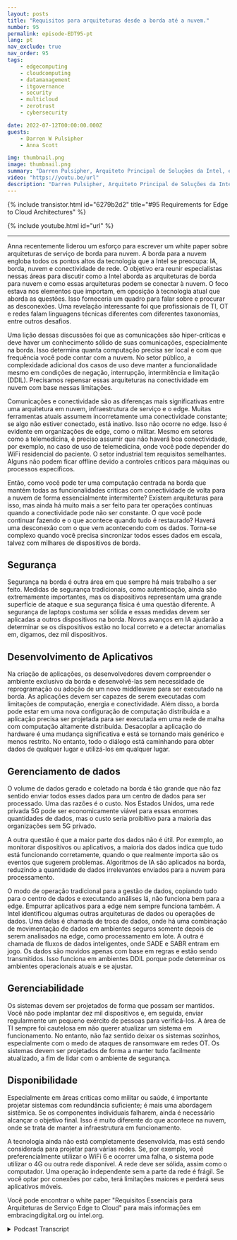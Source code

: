```yaml
---
layout: posts
title: "Requisitos para arquiteturas desde a borda até a nuvem."
number: 95
permalink: episode-EDT95-pt
lang: pt
nav_exclude: true
nav_order: 95
tags:
    - edgecomputing
    - cloudcomputing
    - datamanagement
    - itgovernance
    - security
    - multicloud
    - zerotrust
    - cybersecurity

date: 2022-07-12T00:00:00.000Z
guests:
    - Darren W Pulsipher
    - Anna Scott

img: thumbnail.png
image: thumbnail.png
summary: "Darren Pulsipher, Arquiteto Principal de Soluções da Intel, e Dra. Anna Scott, Arquiteta Principal de Borda de Setor Público, discutem os requisitos essenciais para arquiteturas de serviços da borda à nuvem."
video: "https://youtu.be/url"
description: "Darren Pulsipher, Arquiteto Principal de Soluções da Intel, e Dra. Anna Scott, Arquiteta Principal de Borda de Setor Público, discutem os requisitos essenciais para arquiteturas de serviços da borda à nuvem."
---
```


<div>
{% include transistor.html id="6279b2d2" title="#95 Requirements for Edge to Cloud Architectures" %}

{% include youtube.html id="url" %}
</div>

---

Anna recentemente liderou um esforço para escrever um white paper sobre arquiteturas de serviço de borda para nuvem. A borda para a nuvem engloba todos os pontos altos da tecnologia que a Intel se preocupa: IA, borda, nuvem e conectividade de rede. O objetivo era reunir especialistas nessas áreas para discutir como a Intel aborda as arquiteturas de borda para nuvem e como essas arquiteturas podem se conectar à nuvem. O foco estava nos elementos que importam, em oposição à tecnologia atual que aborda as questões. Isso forneceria um quadro para falar sobre e procurar as desconexões. Uma revelação interessante foi que profissionais de TI, OT e redes falam linguagens técnicas diferentes com diferentes taxonomias, entre outros desafios.

Uma lição dessas discussões foi que as comunicações são hiper-críticas e deve haver um conhecimento sólido de suas comunicações, especialmente na borda. Isso determina quanta computação precisa ser local e com que frequência você pode contar com a nuvem. No setor público, a complexidade adicional dos casos de uso deve manter a funcionalidade mesmo em condições de negação, interrupção, intermitência e limitação (DDIL). Precisamos repensar essas arquiteturas na conectividade em nuvem com base nessas limitações.

Comunicações e conectividade são as diferenças mais significativas entre uma arquitetura em nuvem, infraestrutura de serviço e o edge. Muitas ferramentas atuais assumem incorretamente uma conectividade constante; se algo não estiver conectado, está inativo. Isso não ocorre no edge. Isso é evidente em organizações de edge, como o militar. Mesmo em setores como a telemedicina, é preciso assumir que não haverá boa conectividade, por exemplo, no caso de uso de telemedicina, onde você pode depender do WiFi residencial do paciente. O setor industrial tem requisitos semelhantes. Alguns não podem ficar offline devido a controles críticos para máquinas ou processos específicos.

Então, como você pode ter uma computação centrada na borda que mantém todas as funcionalidades críticas com conectividade de volta para a nuvem de forma essencialmente intermitente? Existem arquiteturas para isso, mas ainda há muito mais a ser feito para ter operações contínuas quando a conectividade pode não ser constante. O que você pode continuar fazendo e o que acontece quando tudo é restaurado? Haverá uma desconexão com o que vem acontecendo com os dados. Torna-se complexo quando você precisa sincronizar todos esses dados em escala, talvez com milhares de dispositivos de borda.

## Segurança

Segurança na borda é outra área em que sempre há mais trabalho a ser feito. Medidas de segurança tradicionais, como autenticação, ainda são extremamente importantes, mas os dispositivos representam uma grande superfície de ataque e sua segurança física é uma questão diferente. A segurança de laptops costuma ser sólida e essas medidas devem ser aplicadas a outros dispositivos na borda. Novos avanços em IA ajudarão a determinar se os dispositivos estão no local correto e a detectar anomalias em, digamos, dez mil dispositivos.

## Desenvolvimento de Aplicativos

Na criação de aplicações, os desenvolvedores devem compreender o ambiente exclusivo da borda e desenvolvê-las sem necessidade de reprogramação ou adoção de um novo middleware para ser executado na borda. As aplicações devem ser capazes de serem executadas com limitações de computação, energia e conectividade. Além disso, a borda pode estar em uma nova configuração de computação distribuída e a aplicação precisa ser projetada para ser executada em uma rede de malha com computação altamente distribuída. Desacoplar a aplicação do hardware é uma mudança significativa e está se tornando mais genérico e menos restrito. No entanto, todo o diálogo está caminhando para obter dados de qualquer lugar e utilizá-los em qualquer lugar.

## Gerenciamento de dados

O volume de dados gerado e coletado na borda é tão grande que não faz sentido enviar todos esses dados para um centro de dados para ser processado. Uma das razões é o custo. Nos Estados Unidos, uma rede privada 5G pode ser economicamente viável para essas enormes quantidades de dados, mas o custo seria proibitivo para a maioria das organizações sem 5G privado.

A outra questão é que a maior parte dos dados não é útil. Por exemplo, ao monitorar dispositivos ou aplicativos, a maioria dos dados indica que tudo está funcionando corretamente, quando o que realmente importa são os eventos que sugerem problemas. Algoritmos de IA são aplicados na borda, reduzindo a quantidade de dados irrelevantes enviados para a nuvem para processamento.

O modo de operação tradicional para a gestão de dados, copiando tudo para o centro de dados e executando análises lá, não funciona bem para a edge. Empurrar aplicativos para a edge nem sempre funciona também. A Intel identificou algumas outras arquiteturas de dados ou operações de dados. Uma delas é chamada de troca de dados, onde há uma combinação de movimentação de dados em ambientes seguros somente depois de serem analisados na edge, como processamento em lote. A outra é chamada de fluxos de dados inteligentes, onde SADE e SABR entram em jogo. Os dados são movidos apenas com base em regras e estão sendo transmitidos. Isso funciona em ambientes DDIL porque pode determinar os ambientes operacionais atuais e se ajustar.

## Gerenciabilidade

Os sistemas devem ser projetados de forma que possam ser mantidos. Você não pode implantar dez mil dispositivos e, em seguida, enviar regularmente um pequeno exército de pessoas para verificá-los. A área de TI sempre foi cautelosa em não querer atualizar um sistema em funcionamento. No entanto, não faz sentido deixar os sistemas sozinhos, especialmente com o medo de ataques de ransomware em redes OT. Os sistemas devem ser projetados de forma a manter tudo facilmente atualizado, a fim de lidar com o ambiente de segurança.

## Disponibilidade

Especialmente em áreas críticas como militar ou saúde, é importante projetar sistemas com redundância suficiente; é mais uma abordagem sistêmica. Se os componentes individuais falharem, ainda é necessário alcançar o objetivo final. Isso é muito diferente do que acontece na nuvem, onde se trata de manter a infraestrutura em funcionamento.

A tecnologia ainda não está completamente desenvolvida, mas está sendo considerada para projetar para várias redes. Se, por exemplo, você preferencialmente utilizar o WiFi 6 e ocorrer uma falha, o sistema pode utilizar o 4G ou outra rede disponível. A rede deve ser sólida, assim como o computador. Uma operação independente sem a parte da rede é frágil. Se você optar por conexões por cabo, terá limitações maiores e perderá seus aplicativos móveis.

Você pode encontrar o white paper "Requisitos Essenciais para Arquiteturas de Serviço Edge to Cloud" para mais informações em embracingdigital.org ou intel.org.



<details>
<summary> Podcast Transcript </summary>

<p></p>

</details>
